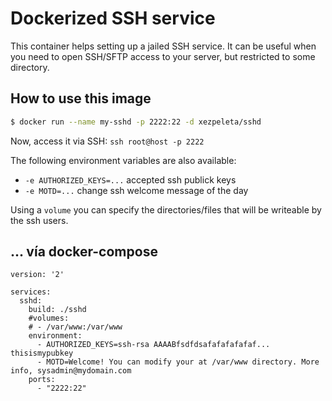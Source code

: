 # Dockerized SSH service

This container helps setting up a jailed SSH service. It can be useful when you need to open SSH/SFTP access to your server, but restricted to some directory.

## How to use this image

```sh
$ docker run --name my-sshd -p 2222:22 -d xezpeleta/sshd
```

Now, access it via SSH: `ssh root@host -p 2222`

The following environment variables are also available:

- `-e AUTHORIZED_KEYS=...` accepted ssh publick keys
- `-e MOTD=...` change ssh welcome message of the day

Using a `volume` you can specify the directories/files that will be writeable by the ssh users.

## ... vía docker-compose

```
version: '2'

services:
  sshd:
    build: ./sshd
    #volumes:
    # - /var/www:/var/www
    environment:
      - AUTHORIZED_KEYS=ssh-rsa AAAABfsdfdsafafafafafaf... thisismypubkey
      - MOTD=Welcome! You can modify your at /var/www directory. More info, sysadmin@mydomain.com
    ports:
      - "2222:22"
```
